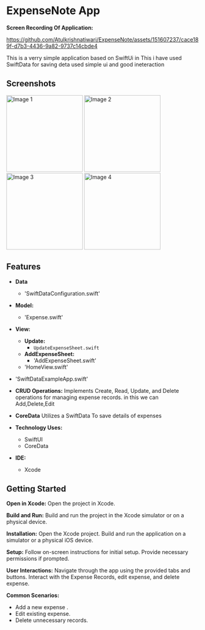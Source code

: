 # ExpenseNote App

**Screen Recording Of Application:**

https://github.com/Atulkrishnatiwari/ExpenseNote/assets/151607237/cace189f-d7b3-4436-9a82-9737c14cbde4

This is a verry simple application based on SwiftUi in This i have used SwiftData for saving deta used simple ui and good ineteraction

## Screenshots

<img src="https://github.com/Atulkrishnatiwari/ExpenseNote/assets/151607237/15c1d1ea-7439-46de-8779-37da4da7aac3" alt="Image 1" width="200">
<img src="https://github.com/Atulkrishnatiwari/ExpenseNote/assets/151607237/896dc319-b033-46e8-9963-e0fdcff60467" alt="Image 2" width="200">
<img src="https://github.com/Atulkrishnatiwari/ExpenseNote/assets/151607237/1db939ff-46a3-4caa-b203-feb57b95e0cf" alt="Image 3" width="200">
<img src="https://github.com/Atulkrishnatiwari/ExpenseNote/assets/151607237/32963f5c-9ce8-4534-9d3d-54b7aefcd7f3" alt="Image 4" width="200">

## Features

  - **Data**
    - 'SwiftDataConfiguration.swift'
  - **Model:**
    - 'Expense.swift'
  - **View:**
    - **Update:**
      - `UpdateExpenseSheet.swift`
    - **AddExpenseSheet:**
      - 'AddExpenseSheet.swift'
    - 'HomeView.swift'
  
  - 'SwiftDataExampleApp.swift'

- **CRUD Operations:** Implements Create, Read, Update, and Delete operations for managing expense records. in this we can Add,Delete,Edit

- **CoreData** Utilizes a SwiftData To save details of expenses

- **Technology Uses:**
  - SwiftUI
  - CoreData

- **IDE:**
  - Xcode
## Getting Started

**Open in Xcode:**
  Open the project in Xcode.

**Build and Run:**
  Build and run the project in the Xcode simulator or on a physical device.

**Installation:**
  Open the Xcode project.
  Build and run the application on a simulator or a physical iOS device.

**Setup:**
  Follow on-screen instructions for initial setup.
  Provide necessary permissions if prompted.

**User Interactions:**
  Navigate through the app using the provided tabs and buttons.
  Interact with the Expense Records, edit expense, and delete expense.

**Common Scenarios:**
  - Add a new expense .
  - Edit existing expense.
  - Delete unnecessary records.
